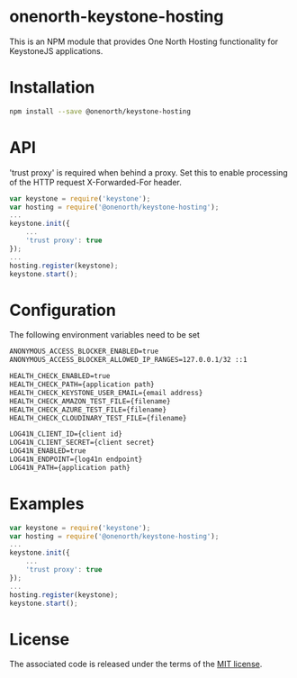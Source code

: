 # onenorth-keystone-hosting

This is an NPM module that provides One North Hosting functionality for KeystoneJS applications.

# Installation

```sh
npm install --save @onenorth/keystone-hosting
```

# API

'trust proxy' is required when behind a proxy.  Set this to enable processing of the HTTP request X-Forwarded-For header.  

```js
var keystone = require('keystone');
var hosting = require('@onenorth/keystone-hosting');
...
keystone.init({
    ...
    'trust proxy': true
});
...
hosting.register(keystone);
keystone.start();
```
# Configuration

The following environment variables need to be set

```txt
ANONYMOUS_ACCESS_BLOCKER_ENABLED=true
ANONYMOUS_ACCESS_BLOCKER_ALLOWED_IP_RANGES=127.0.0.1/32 ::1

HEALTH_CHECK_ENABLED=true
HEALTH_CHECK_PATH={application path}
HEALTH_CHECK_KEYSTONE_USER_EMAIL={email address}
HEALTH_CHECK_AMAZON_TEST_FILE={filename}
HEALTH_CHECK_AZURE_TEST_FILE={filename}
HEALTH_CHECK_CLOUDINARY_TEST_FILE={filename}

LOG41N_CLIENT_ID={client id}
LOG41N_CLIENT_SECRET={client secret}
LOG41N_ENABLED=true
LOG41N_ENDPOINT={log41n endpoint}
LOG41N_PATH={application path}
```

# Examples

```js
var keystone = require('keystone');
var hosting = require('@onenorth/keystone-hosting');
...
keystone.init({
    ...
    'trust proxy': true
});
...
hosting.register(keystone);
keystone.start();
```

# License

The associated code is released under the terms of the [MIT license](http://onenorth.mit-license.org).
